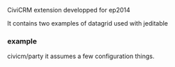 CiviCRM extension developped for ep2014

It contains two examples of datagrid used with jeditable

### example
civicm/party
it assumes a few configuration things.

